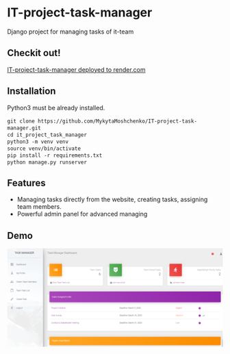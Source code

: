 # IT-project-task-manager

Django project for managing tasks of it-team

## Checkit out!

[IT-project-task-manager deployed to render.com](https://it-task-manager-sdp7.onrender.com/)

## Installation

Python3 must be already installed.

```shell
git clone https://github.com/MykytaMoshchenko/IT-project-task-manager.git
cd it_project_task_manager
python3 -m venv venv
source venv/bin/activate
pip install -r requirements.txt
python manage.py runserver
```


## Features

* Managing tasks directly from the website, creating tasks, assigning team members.
* Powerful admin panel for advanced managing


## Demo

![Website interface](demo.png)
